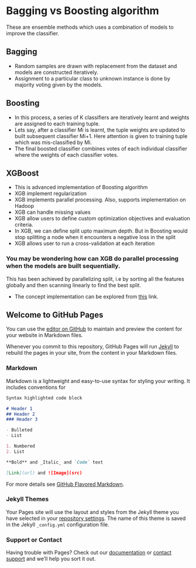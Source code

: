 # Bagging vs Boosting algorithm 
These are ensemble methods which uses a combination of models to improve the classifier.
## Bagging 
- Random samples are drawn with replacement from the dataset and models are constructed iteratively. 
- Assignment to a particular class to unknown instance is done by majority voting given by the models. 

## Boosting
- In this process, a series of K classifiers are iteratively learnt and weights are assigned to each training tuple.
- Lets say, after a classifier Mi is learnt, the tuple weights are updated to built subsequent classifier Mi+1. Here attention is given to training tuple which was mis-classified by Mi. 
- The final boosted classifier combines votes of each individual classifier where the weights of each classifier votes.  

## XGBoost 
- This is advanced implementation of Boosting algorithm 
- XGB implement regularization 
- XGB implements parallel processing. Also, supports implementation on Hadoop
- XGB can handle missing values 
- XGB allow users to define custom optimization objectives and evaluation criteria.
- In XGB, we can define split upto maximum depth. But in Boosting would stop splitting a node when it encounters a negative loss in the split 
- XGB allows user to run a cross-validation at each iteration

### You may be wondering how can XGB do parallel processing when the models are built sequentially. 
This has been achieved by parallelizing split, i.e by sorting all the features globally and then scanning linearly to find the best split. 
- The concept implementation can be explored from [this](https://github.com/dmlc/xgboost) link. 



## Welcome to GitHub Pages

You can use the [editor on GitHub](https://github.com/sohamshashank1/MLtoolkit/edit/master/index.md) to maintain and preview the content for your website in Markdown files.

Whenever you commit to this repository, GitHub Pages will run [Jekyll](https://jekyllrb.com/) to rebuild the pages in your site, from the content in your Markdown files.

### Markdown

Markdown is a lightweight and easy-to-use syntax for styling your writing. It includes conventions for

```markdown
Syntax highlighted code block

# Header 1 
## Header 2
### Header 3

- Bulleted
- List

1. Numbered
2. List

**Bold** and _Italic_ and `Code` text

[Link](url) and ![Image](src)
```

For more details see [GitHub Flavored Markdown](https://guides.github.com/features/mastering-markdown/).

### Jekyll Themes

Your Pages site will use the layout and styles from the Jekyll theme you have selected in your [repository settings](https://github.com/sohamshashank1/MLtoolkit/settings). The name of this theme is saved in the Jekyll `_config.yml` configuration file.

### Support or Contact

Having trouble with Pages? Check out our [documentation](https://help.github.com/categories/github-pages-basics/) or [contact support](https://github.com/contact) and we’ll help you sort it out.
